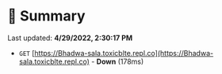 # 📖 Summary
Last updated: **4/29/2022, 2:30:17 PM**

- `GET` [https://Bhadwa-sala.toxicblte.repl.co](https://Bhadwa-sala.toxicblte.repl.co) - **Down** (178ms)
